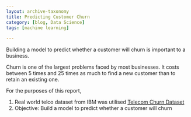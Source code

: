 ```yaml
---
layout: archive-taxonomy
title: Predicting Customer Churn
category: [blog, Data Science]
tags: [machine learning]
 
---
```


Building a model to predict whether a customer will churn is important to a business. 

 Churn is one of the largest problems faced by most businesses. It costs between 5 times and 25 times as much to find a new customer than to retain an existing one. 

 For the purposes of this report,

1. Real world telco dataset from IBM was utilised [Telecom Churn Dataset](https://www.ibm.com/communities/analytics/watson-analytics-blog/guide-to-sample-datasets/)
2. Objective: Build a model to predict whether a customer will churn

